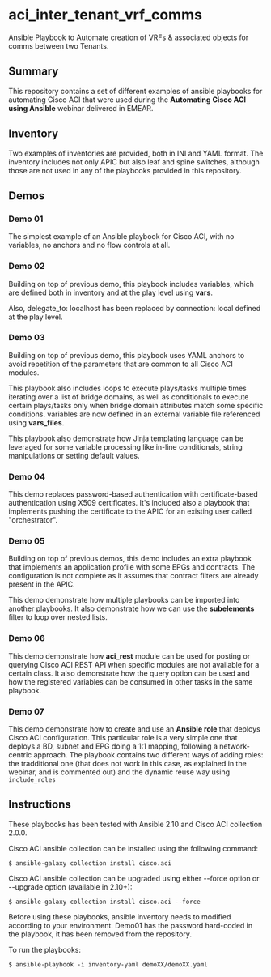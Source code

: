 # aci_inter_tenant_vrf_comms
Ansible Playbook to Automate creation of VRFs &amp; associated objects for comms between two Tenants.

## Summary

This repository contains a set of different examples of ansible playbooks for automating Cisco ACI that were used during the **Automating Cisco ACI using Ansible** webinar delivered in EMEAR.

## Inventory

Two examples of inventories are provided, both in INI and YAML format. The inventory includes not only APIC but also leaf and spine switches, although those are not used in any of the playbooks provided in this repository.

## Demos

### Demo 01
The simplest example of an Ansible playbook for Cisco ACI, with no variables, no anchors and no flow controls at all.

### Demo 02
Building on top of previous demo, this playbook includes variables, which are defined both in inventory and at the play level using **vars**.

Also, delegate_to: localhost has been replaced by connection: local defined at the play level.

### Demo 03
Building on top of previous demo, this playbook uses YAML anchors to avoid repetition of the parameters that are common to all Cisco ACI modules.

This playbook also includes loops to execute plays/tasks multiple times iterating over a list of bridge domains, as well as conditionals to execute certain plays/tasks only when bridge domain attributes match some specific conditions. variables are now defined in an external variable file referenced using **vars_files**. 

This playbook also demonstrate how Jinja templating language can be leveraged for some variable processing like in-line conditionals, string manipulations or setting default values.

### Demo 04
This demo replaces password-based authentication with certificate-based authentication using X509 certificates. It's included also a playbook that implements pushing the certificate to the APIC for an existing user called "orchestrator".

### Demo 05
Building on top of previous demos, this demo includes an extra playbook that implements an application profile with some EPGs and contracts. The configuration is not complete as it assumes that contract filters are already present in the APIC.

This demo demonstrate how multiple playbooks can be imported into another playbooks. It also demonstrate how we can use the **subelements** filter to loop over nested lists. 

### Demo 06
This demo demonstrate how **aci_rest**  module can be used for posting or querying Cisco ACI REST API when specific modules are not available for a certain class. It also demonstrate how the query option can be used and how the registered variables can be consumed in other tasks in the same playbook.

### Demo 07
This demo demonstrate how to create and use an **Ansible role** that deploys Cisco ACI configuration. This particular role is a very simple one that deploys a BD, subnet and EPG doing a 1:1 mapping, following a network-centric approach. The playbook contains two different ways of adding roles: the tradditional one (that does not work in this case, as explained in the webinar, and is commented out) and the dynamic reuse way using `include_roles`

## Instructions

These playbooks has been tested with Ansible 2.10 and Cisco ACI collection 2.0.0.

Cisco ACI ansible collection can be installed using the following command:

```
$ ansible-galaxy collection install cisco.aci
```

Cisco ACI ansible collection can be upgraded using either --force option or --upgrade option (available in 2.10+):

```
$ ansible-galaxy collection install cisco.aci --force
```

Before using these playbooks, ansible inventory needs to modified according to your environment. Demo01 has the password hard-coded in the playbook, it has been removed from the repository.

To run the playbooks:

```
$ ansible-playbook -i inventory-yaml demoXX/demoXX.yaml
```

